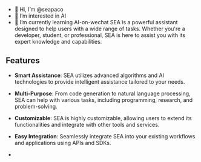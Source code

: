 - 👋 Hi, I’m @seapaco
- 👀 I’m interested in AI
- 🌱 I’m currently learning AI-on-wechat
  SEA is a powerful assistant designed to help users with a wide range of tasks. Whether you're a developer, student, or professional, SEA is here to assist you with its expert knowledge and capabilities.

## Features

- **Smart Assistance**: SEA utilizes advanced algorithms and AI technologies to provide intelligent assistance tailored to your needs.

- **Multi-Purpose**: From code generation to natural language processing, SEA can help with various tasks, including programming, research, and problem-solving.

- **Customizable**: SEA is highly customizable, allowing users to extend its functionalities and integrate with other tools and services.

- **Easy Integration**: Seamlessly integrate SEA into your existing workflows and applications using APIs and SDKs.
- 
<!---
seapaco/seapaco is a ✨ special ✨ repository because its `README.md` (this file) appears on your GitHub profile.
You can click the Preview link to take a look at your changes.
--->
